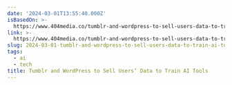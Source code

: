 ```yaml
---
date: '2024-03-01T13:55:40.000Z'
isBasedOn: >-
  https://www.404media.co/tumblr-and-wordpress-to-sell-users-data-to-train-ai-tools/
link: >-
  https://www.404media.co/tumblr-and-wordpress-to-sell-users-data-to-train-ai-tools/
slug: 2024-03-01-tumblr-and-wordpress-to-sell-users-data-to-train-ai-tools
tags:
  - ai
  - tech
title: Tumblr and WordPress to Sell Users’ Data to Train AI Tools
---
```


